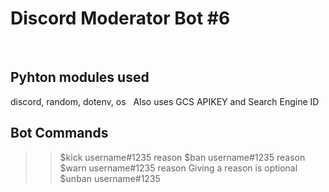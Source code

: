 # Discord Moderator Bot #6
&nbsp;
## Pyhton modules used
discord, random, dotenv, os
&nbsp;
Also uses GCS APIKEY and Search Engine ID

## Bot Commands
>>$kick username#1235 reason
>>$ban username#1235 reason
>>$warn username#1235 reason
Giving a reason is optional
>>$unban username#1235 
